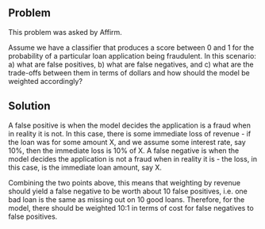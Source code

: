 ## Problem
This problem was asked by Affirm.

Assume we have a classifier that produces a score between 0 and 1 for the probability of a particular loan application being fraudulent. In this scenario: a) what are false positives, b) what are false negatives, and c) what are the trade-offs between them in terms of dollars and how should the model be weighted accordingly?

## Solution
A false positive is when the model decides the application is a fraud when in reality it is not. In this case, there is some immediate loss of revenue - if the loan was for some amount X, and we assume some interest rate, say 10%, then the immediate loss is 10% of X. A false negative is when the model decides the application is not a fraud when in reality it is - the loss, in this case, is the immediate loan amount, say X.

Combining the two points above, this means that weighting by revenue should yield a false negative to be worth about 10 false positives, i.e. one bad loan is the same as missing out on 10 good loans. Therefore, for the model, there should be weighted 10:1 in terms of cost for false negatives to false positives.
